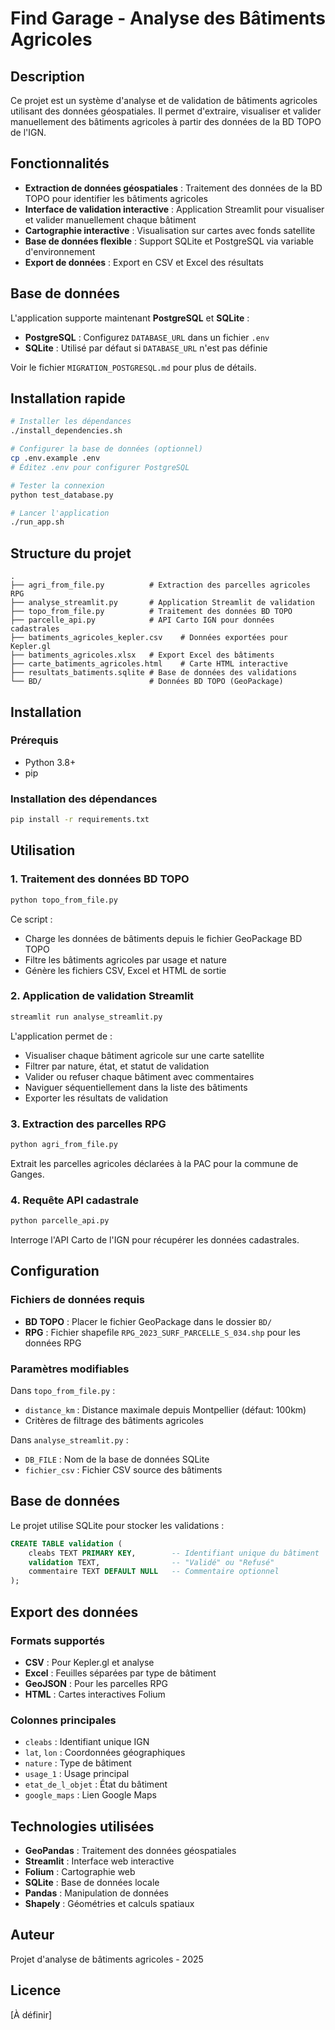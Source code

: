 # Find Garage - Analyse des Bâtiments Agricoles

## Description

Ce projet est un système d'analyse et de validation de bâtiments agricoles utilisant des données géospatiales. Il permet d'extraire, visualiser et valider manuellement des bâtiments agricoles à partir des données de la BD TOPO de l'IGN.

## Fonctionnalités

- **Extraction de données géospatiales** : Traitement des données de la BD TOPO pour identifier les bâtiments agricoles
- **Interface de validation interactive** : Application Streamlit pour visualiser et valider manuellement chaque bâtiment
- **Cartographie interactive** : Visualisation sur cartes avec fonds satellite
- **Base de données flexible** : Support SQLite et PostgreSQL via variable d'environnement
- **Export de données** : Export en CSV et Excel des résultats

## Base de données

L'application supporte maintenant **PostgreSQL** et **SQLite** :
- **PostgreSQL** : Configurez `DATABASE_URL` dans un fichier `.env`
- **SQLite** : Utilisé par défaut si `DATABASE_URL` n'est pas définie

Voir le fichier `MIGRATION_POSTGRESQL.md` pour plus de détails.

## Installation rapide

```bash
# Installer les dépendances
./install_dependencies.sh

# Configurer la base de données (optionnel)
cp .env.example .env
# Éditez .env pour configurer PostgreSQL

# Tester la connexion
python test_database.py

# Lancer l'application
./run_app.sh 
```

## Structure du projet

```
.
├── agri_from_file.py          # Extraction des parcelles agricoles RPG
├── analyse_streamlit.py       # Application Streamlit de validation
├── topo_from_file.py          # Traitement des données BD TOPO
├── parcelle_api.py            # API Carto IGN pour données cadastrales
├── batiments_agricoles_kepler.csv    # Données exportées pour Kepler.gl
├── batiments_agricoles.xlsx   # Export Excel des bâtiments
├── carte_batiments_agricoles.html    # Carte HTML interactive
├── resultats_batiments.sqlite # Base de données des validations
└── BD/                        # Données BD TOPO (GeoPackage)
```

## Installation

### Prérequis

- Python 3.8+
- pip

### Installation des dépendances

```bash
pip install -r requirements.txt
```

## Utilisation

### 1. Traitement des données BD TOPO

```bash
python topo_from_file.py
```

Ce script :
- Charge les données de bâtiments depuis le fichier GeoPackage BD TOPO
- Filtre les bâtiments agricoles par usage et nature
- Génère les fichiers CSV, Excel et HTML de sortie

### 2. Application de validation Streamlit

```bash
streamlit run analyse_streamlit.py
```

L'application permet de :
- Visualiser chaque bâtiment agricole sur une carte satellite
- Filtrer par nature, état, et statut de validation
- Valider ou refuser chaque bâtiment avec commentaires
- Naviguer séquentiellement dans la liste des bâtiments
- Exporter les résultats de validation

### 3. Extraction des parcelles RPG

```bash
python agri_from_file.py
```

Extrait les parcelles agricoles déclarées à la PAC pour la commune de Ganges.

### 4. Requête API cadastrale

```bash
python parcelle_api.py
```

Interroge l'API Carto de l'IGN pour récupérer les données cadastrales.

## Configuration

### Fichiers de données requis

- **BD TOPO** : Placer le fichier GeoPackage dans le dossier `BD/`
- **RPG** : Fichier shapefile `RPG_2023_SURF_PARCELLE_S_034.shp` pour les données RPG

### Paramètres modifiables

Dans `topo_from_file.py` :
- `distance_km` : Distance maximale depuis Montpellier (défaut: 100km)
- Critères de filtrage des bâtiments agricoles

Dans `analyse_streamlit.py` :
- `DB_FILE` : Nom de la base de données SQLite
- `fichier_csv` : Fichier CSV source des bâtiments

## Base de données

Le projet utilise SQLite pour stocker les validations :

```sql
CREATE TABLE validation (
    cleabs TEXT PRIMARY KEY,        -- Identifiant unique du bâtiment
    validation TEXT,                -- "Validé" ou "Refusé"
    commentaire TEXT DEFAULT NULL   -- Commentaire optionnel
);
```

## Export des données

### Formats supportés
- **CSV** : Pour Kepler.gl et analyse
- **Excel** : Feuilles séparées par type de bâtiment
- **GeoJSON** : Pour les parcelles RPG
- **HTML** : Cartes interactives Folium

### Colonnes principales
- `cleabs` : Identifiant unique IGN
- `lat`, `lon` : Coordonnées géographiques
- `nature` : Type de bâtiment
- `usage_1` : Usage principal
- `etat_de_l_objet` : État du bâtiment
- `google_maps` : Lien Google Maps

## Technologies utilisées

- **GeoPandas** : Traitement des données géospatiales
- **Streamlit** : Interface web interactive
- **Folium** : Cartographie web
- **SQLite** : Base de données locale
- **Pandas** : Manipulation de données
- **Shapely** : Géométries et calculs spatiaux

## Auteur

Projet d'analyse de bâtiments agricoles - 2025

## Licence

[À définir]

